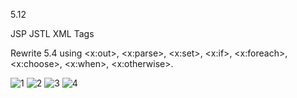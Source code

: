 5.12

JSP JSTL XML Tags 

Rewrite 5.4 using <x:out>, <x:parse>, <x:set>, <x:if>, <x:foreach>, <x:choose>, <x:when>, 
<x:otherwise>.

![1](https://cloud.githubusercontent.com/assets/16977137/14416969/9af4468e-ffcd-11e5-953f-60e46167382e.jpg)
![2](https://cloud.githubusercontent.com/assets/16977137/14416970/9b58cd16-ffcd-11e5-900a-cded5b0d680c.jpg)
![3](https://cloud.githubusercontent.com/assets/16977137/14416973/9c570ac0-ffcd-11e5-8976-8771f328f238.jpg)
![4](https://cloud.githubusercontent.com/assets/16977137/14416972/9c430b42-ffcd-11e5-859d-86bb9391be85.jpg)
